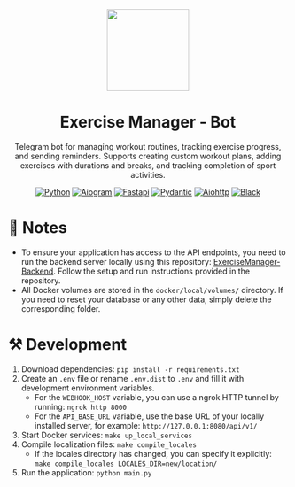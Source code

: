 <div align="center">
  <img width="148" height="148" src="https://github.com/user-attachments/assets/b8b8f3ba-d6da-414e-b5f5-339578b498a8"/>
  <h1>Exercise Manager - Bot</h1>
  <p>Telegram bot for managing workout routines, tracking exercise progress, and sending reminders. Supports creating custom workout plans, adding exercises with durations and breaks, and tracking completion of sport activities.</p>

[![Python](https://img.shields.io/badge/Python-3.12-3777A7?style=flat-square)](https://www.python.org/)
[![Aiogram](https://img.shields.io/badge/Aiogram-3.13.1-009CFB?style=flat-square)](https://aiogram.dev/)
[![Fastapi](https://img.shields.io/badge/FastAPI-0.115.0-009688?style=flat-square)](https://fastapi.tiangolo.com/)
[![Pydantic](https://img.shields.io/badge/Pydantic-2.9.2-E92063?style=flat-square)](https://docs.pydantic.dev)
[![Aiohttp](https://img.shields.io/badge/Aiohttp-3.10.5-2C5BB4?style=flat-square)](https://docs.aiohttp.org)
[![Black](https://img.shields.io/badge/Style-Black-black?style=flat-square)](https://black.readthedocs.io/en/stable/)
</div>

# 📃 Notes
* To ensure your application has access to the API endpoints, you need to run the backend server locally using this repository: [ExerciseManager-Backend](https://github.com/FCTL3314/ExerciseManager-Backend). Follow the setup and run instructions provided in the repository.
* All Docker volumes are stored in the `docker/local/volumes/` directory. If you need to reset your database or any other data, simply delete the corresponding folder.

# ⚒️ Development
1. Download dependencies: `pip install -r requirements.txt`
2. Create an `.env` file or rename `.env.dist` to `.env` and fill it with development environment variables.
   * For the `WEBHOOK_HOST` variable, you can use a ngrok HTTP tunnel by running: `ngrok http 8000`
   * For the `API_BASE_URL` variable, use the base URL of your locally installed server, for example: `http://127.0.0.1:8080/api/v1/`
3. Start Docker services: `make up_local_services`
4. Compile localization files: `make compile_locales`
   * If the locales directory has changed, you can specify it explicitly: `make compile_locales LOCALES_DIR=new/location/`
5. Run the application: `python main.py`
